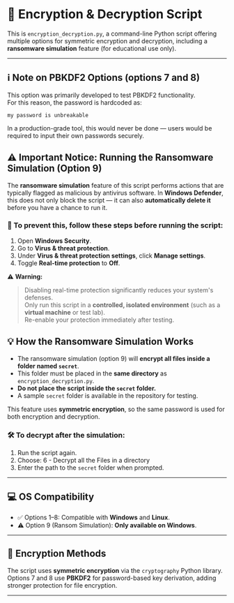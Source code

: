 # 🔐 Encryption & Decryption Script

This is `encryption_decryption.py`, a command-line Python script offering multiple options for symmetric encryption and decryption, including a **ransomware simulation** feature (for educational use only).

---

## ℹ️ **Note on PBKDF2 Options (options 7 and 8)**  
This option was primarily developed to test PBKDF2 functionality.  
For this reason, the password is hardcoded as:  
```
my password is unbreakable
```  
In a production-grade tool, this would never be done — users would be required to input their own passwords securely.

## ⚠️ Important Notice: Running the Ransomware Simulation (Option 9)

The **ransomware simulation** feature of this script performs actions that are typically flagged as malicious by antivirus software. In **Windows Defender**, this does not only block the script — it can also **automatically delete it** before you have a chance to run it.

### 🔧 To prevent this, follow these steps before running the script:

1. Open **Windows Security**.
2. Go to **Virus & threat protection**.
3. Under **Virus & threat protection settings**, click **Manage settings**.
4. Toggle **Real-time protection** to **Off**.


⚠️ **Warning:** 
> Disabling real-time protection significantly reduces your system's defenses.  
> Only run this script in a **controlled, isolated environment** (such as a **virtual machine** or test lab).  
> Re-enable your protection immediately after testing.

## 💡 How the Ransomware Simulation Works

- The ransomware simulation (option 9) will **encrypt all files inside a folder named `secret`**.
- This folder must be placed in the **same directory** as `encryption_decryption.py`.
- **Do not place the script inside the `secret` folder.**
- A sample `secret` folder is available in the repository for testing.

This feature uses **symmetric encryption**, so the same password is used for both encryption and decryption.

### 🛠️ To decrypt after the simulation:

1. Run the script again.
2. Choose: 6 - Decrypt all the Files in a directory
3. Enter the path to the `secret` folder when prompted.

---

## 💻 OS Compatibility

- ✅ Options 1–8: Compatible with **Windows** and **Linux**.
- ⚠️ Option 9 (Ransom Simulation): **Only available on Windows**.

---

## 🔐 Encryption Methods

The script uses **symmetric encryption** via the `cryptography` Python library.  
Options 7 and 8 use **PBKDF2** for password-based key derivation, adding stronger protection for file encryption.

---

